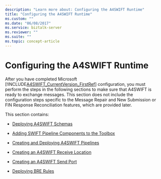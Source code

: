 ```yaml
---
description: "Learn more about: Configuring the A4SWIFT Runtime"
title: "Configuring the A4SWIFT Runtime"
ms.custom: ""
ms.date: "06/08/2017"
ms.service: biztalk-server
ms.reviewer: ""
ms.suite: ""
ms.topic: concept-article
---
```

# Configuring the A4SWIFT Runtime
After you have completed Microsoft [!INCLUDE[A4SWIFT_CurrentVersion_FirstRef](../../includes/a4swift-currentversion-firstref-md.md)] configuration, you must perform the steps in the following sections to make sure that A4SWIFT is ready to exchange messages. This section does not include the configuration steps specific to the Message Repair and New Submission or FIN Response Reconciliation features, which are provided later.  
  
 This section contains:  
  
-   [Deploying A4SWIFT Schemas](../../adapters-and-accelerators/accelerator-swift/deploying-a4swift-schemas.md)  
  
-   [Adding SWIFT Pipeline Components to the Toolbox](../../adapters-and-accelerators/accelerator-swift/adding-swift-pipeline-components-to-the-toolbox.md)  
  
-   [Creating and Deploying A4SWIFT Pipelines](../../adapters-and-accelerators/accelerator-swift/creating-and-deploying-a4swift-pipelines.md)  
  
-   [Creating an A4SWIFT Receive Location](../../adapters-and-accelerators/accelerator-swift/creating-an-a4swift-receive-location.md)  
  
-   [Creating an A4SWIFT Send Port](../../adapters-and-accelerators/accelerator-swift/creating-an-a4swift-send-port.md)  
  
-   [Deploying BRE Rules](../../adapters-and-accelerators/accelerator-swift/deploying-bre-rules.md)

